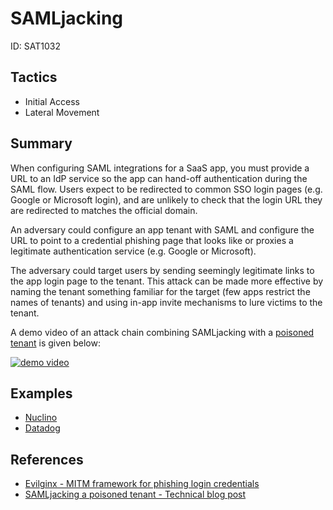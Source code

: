 # SAMLjacking
ID: SAT1032

## Tactics
* Initial Access
* Lateral Movement

## Summary

When configuring SAML integrations for a SaaS app, you must provide a URL to an IdP service so the app can hand-off authentication during the SAML flow. Users expect to be redirected to common SSO login pages (e.g. Google or Microsoft login), and are unlikely to check that the login URL they are redirected to matches the official domain.

An adversary could configure an app tenant with SAML and configure the URL to point to a credential phishing page that looks like or proxies a legitimate authentication service (e.g. Google or Microsoft).

The adversary could target users by sending seemingly legitimate links to the app login page to the tenant. This attack can be made more effective by naming the tenant something familiar for the target (few apps restrict the names of tenants) and using in-app invite mechanisms to lure victims to the tenant.

A demo video of an attack chain combining SAMLjacking with a [poisoned tenant](/techniques/poisoned_tenants/description.md) is given below:

[![demo video](https://img.youtube.com/vi/4gAeSxbycXU/0.jpg)](https://www.youtube.com/watch?v=4gAeSxbycXU)

## Examples
* [Nuclino](examples/nuclino.md)
* [Datadog](examples/datadog.md)

## References
* [Evilginx - MITM framework for phishing login credentials](https://github.com/kgretzky/evilginx2)
* [SAMLjacking a poisoned tenant - Technical blog post](https://pushsecurity.com/blog/samljacking-a-poisoned-tenant/)